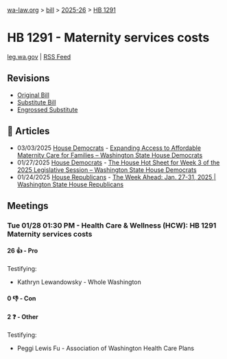 [wa-law.org](/) > [bill](/bill/) > [2025-26](/bill/2025-26/) > [HB 1291](/bill/2025-26/hb/1291/)

# HB 1291 - Maternity services costs
[leg.wa.gov](https://app.leg.wa.gov/billsummary?BillNumber=1291&Year=2025&Initiative=false) | [RSS Feed](./rss.xml)

## Revisions
* [Original Bill](1/)
* [Substitute Bill](S/)
* [Engrossed Substitute](S.E/)

## 📰 Articles
* 03/03/2025 [House Democrats](/org/house_democrats/) - [Expanding Access to Affordable Maternity Care for Families – Washington State House Democrats](https://housedemocrats.wa.gov/blog/2025/03/03/expanding-access-to-affordable-maternity-care-for-families/#:~:text=House%20Bill%201291)
* 01/27/2025 [House Democrats](/org/house_democrats/) - [The House Hot Sheet for Week 3 of the 2025 Legislative Session – Washington State House Democrats](https://housedemocrats.wa.gov/blog/2025/01/27/the-house-hot-sheet-for-week-3-of-the-2025-legislative-session/#:~:text=HB%201291)
* 01/24/2025 [House Republicans](/org/house_republicans/) - [The Week Ahead: Jan. 27-31, 2025 | Washington State House Republicans](https://houserepublicans.wa.gov/week/the-week-ahead-jan-27-31-2025/#:~:text=HB%201291)

## Meetings
### Tue 01/28 01:30 PM - Health Care & Wellness (HCW): HB 1291 Maternity services costs
#### 26 👍 - Pro
Testifying:
* Kathryn Lewandowsky - Whole Washington

#### 0 👎 - Con

#### 2 ❓ - Other
Testifying:
* Peggi Lewis Fu - Association of Washington Health Care Plans
